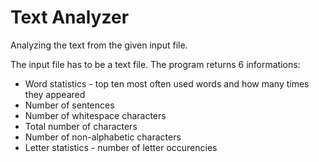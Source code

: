# Text Analyzer
Analyzing the text from the given input file.

The input file has to be a text file.
The program returns 6 informations:
* Word statistics - top ten most often used words and how many times they appeared
* Number of sentences
* Number of whitespace characters
* Total number of characters
* Number of non-alphabetic characters
* Letter statistics - number of letter occurencies
